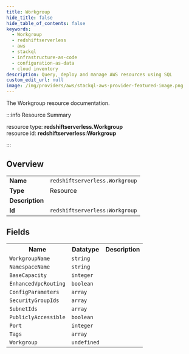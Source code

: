 ```yaml
---
title: Workgroup
hide_title: false
hide_table_of_contents: false
keywords:
  - Workgroup
  - redshiftserverless
  - aws
  - stackql
  - infrastructure-as-code
  - configuration-as-data
  - cloud inventory
description: Query, deploy and manage AWS resources using SQL
custom_edit_url: null
image: /img/providers/aws/stackql-aws-provider-featured-image.png
---
```

The Workgroup resource documentation.

:::info Resource Summary

<div class="row">
<div class="providerDocColumn">
<span>resource type:&nbsp;<b>redshiftserverless.Workgroup</b></span><br />
<span>resource id:&nbsp;<b>redshiftserverless:Workgroup</b></span><br />
</div>
</div>

:::

## Overview
<table><tbody>
<tr><td><b>Name</b></td><td><code>redshiftserverless.Workgroup</code></td></tr>
<tr><td><b>Type</b></td><td>Resource</td></tr>
<tr><td><b>Description</b></td><td></td></tr>
<tr><td><b>Id</b></td><td><code>redshiftserverless:Workgroup</code></td></tr>
</tbody></table>

## Fields
<table><tbody>
<tr><th>Name</th><th>Datatype</th><th>Description</th></tr>
<tr><td><code>WorkgroupName</code></td><td><code>string</code></td><td></td></tr><tr><td><code>NamespaceName</code></td><td><code>string</code></td><td></td></tr><tr><td><code>BaseCapacity</code></td><td><code>integer</code></td><td></td></tr><tr><td><code>EnhancedVpcRouting</code></td><td><code>boolean</code></td><td></td></tr><tr><td><code>ConfigParameters</code></td><td><code>array</code></td><td></td></tr><tr><td><code>SecurityGroupIds</code></td><td><code>array</code></td><td></td></tr><tr><td><code>SubnetIds</code></td><td><code>array</code></td><td></td></tr><tr><td><code>PubliclyAccessible</code></td><td><code>boolean</code></td><td></td></tr><tr><td><code>Port</code></td><td><code>integer</code></td><td></td></tr><tr><td><code>Tags</code></td><td><code>array</code></td><td></td></tr><tr><td><code>Workgroup</code></td><td><code>undefined</code></td><td></td></tr>
</tbody></table>